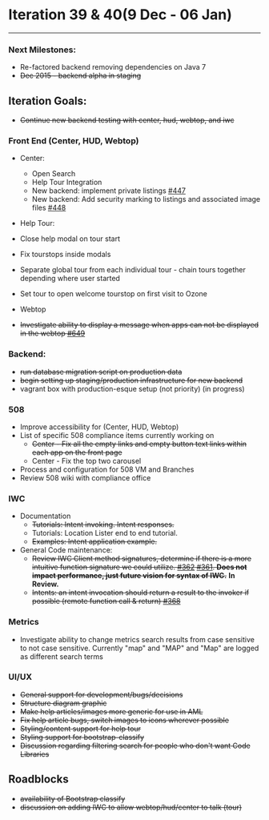 # Iteration 39 & 40(9 Dec - 06 Jan)

*** 
### Next Milestones:
* Re-factored backend removing dependencies on Java 7
* ~~Dec 2015 - backend alpha in staging~~

## Iteration Goals:
* ~~Continue new backend testing with center, hud, webtop, and iwc~~

### Front End (Center, HUD, Webtop)

* Center:
  * Open Search
  * Help Tour Integration
  * New backend: implement private listings [#447](https://github.com/ozone-development/ozp-center/issues/447)
  * New backend: Add security marking to listings and associated image files [#448](https://github.com/ozone-development/ozp-center/issues/448)


* Help Tour:
 * Close help modal on tour start
 * Fix tourstops inside modals
 * Separate global tour from each individual tour - chain tours together depending where user started
 * Set tour to open welcome tourstop on first visit to Ozone

* Webtop
 * ~~Investigate ability to display a message when apps can not be displayed in the webtop  [#649](https://github.com/ozone-development/ozp-webtop/issues/649)~~

### Backend:
* ~~run database migration script on production data~~
* ~~begin setting up staging/production infrastructure for new backend~~
* vagrant box with production-esque setup (not priority) (in progress)

### 508 
* Improve accessibility for (Center, HUD, Webtop)
* List of specific 508 compliance items currently working on
   * ~~Center - Fix all the empty links and empty button text links within each app on the front page~~
   * Center - Fix the top two carousel 
* Process and configuration for 508 VM and Branches 
* Review 508 wiki with compliance office

### IWC
* Documentation
    * ~~Tutorials: Intent invoking. Intent responses.~~
    * Tutorials: Location Lister end to end tutorial.
    * ~~Examples: Intent application example.~~
* General Code maintenance:
    * ~~Review IWC Client method signatures, determine if there is a more intuitive function signature we could utilize. [#362](https://github.com/ozone-development/ozp-iwc/issues/362) [#361](https://github.com/ozone-development/ozp-iwc/issues/361). **Does not impact performance, just future vision for syntax of IWC.**~~ **In Review.**
    * ~~Intents: an intent invocation should return a result to the invoker if possible (remote function call & return) [#368](https://github.com/ozone-development/ozp-iwc/issues/368)~~

### Metrics
* Investigate ability to change metrics search results from case sensitive to not case sensitive. Currently "map" and "MAP" and "Map" are logged as different search terms

### UI/UX
* ~~General support for development/bugs/decisions~~
* ~~Structure diagram graphic~~
* ~~Make help articles/images more generic for use in AML~~
* ~~Fix help article bugs, switch images to icons wherever possible~~
* ~~Styling/content support for help tour~~
* ~~Styling support for bootstrap-classify~~
* ~~Discussion regarding filtering search for people who don't want Code Libraries~~ 

## Roadblocks
* ~~availability of Bootstrap classify~~
* ~~discussion on adding IWC to allow webtop/hud/center to talk (tour)~~